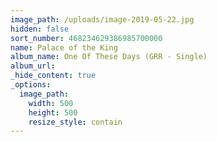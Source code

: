 ```yaml
---
image_path: /uploads/image-2019-05-22.jpg
hidden: false
sort_number: 468234629386985700000
name: Palace of the King
album_name: One Of These Days (GRR - Single)
album_url:
_hide_content: true
_options:
  image_path:
    width: 500
    height: 500
    resize_style: contain
---
```



